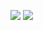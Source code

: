 ![](https://github-profile-summary-cards.vercel.app/api/cards/stats?username=choyan&theme=github_dark)
![](https://github-profile-summary-cards.vercel.app/api/cards/most-commit-language?username=choyan&theme=github_dark)
